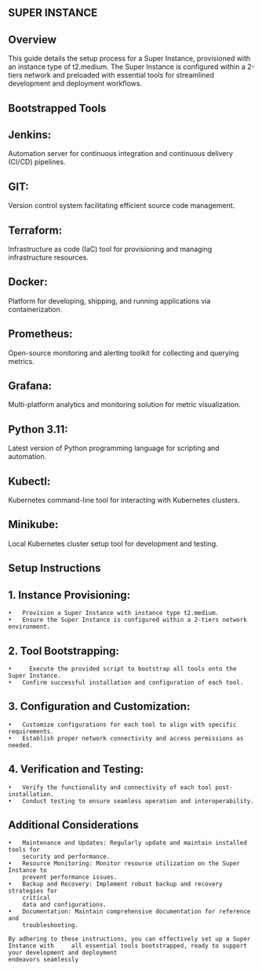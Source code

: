 ## SUPER INSTANCE

## Overview

This guide details the setup process for a Super Instance, provisioned with an instance type of t2.medium. The Super Instance is configured within a 2-tiers network and preloaded with essential tools for streamlined development and deployment workflows.

## Bootstrapped Tools

## Jenkins: 
Automation server for continuous integration and continuous delivery (CI/CD) pipelines.

## GIT: 
Version control system facilitating efficient source code management.

## Terraform: 
Infrastructure as code (IaC) tool for provisioning and managing infrastructure resources.

## Docker: 
Platform for developing, shipping, and running applications via containerization.

## Prometheus: 
Open-source monitoring and alerting toolkit for collecting and querying metrics.

## Grafana: 
Multi-platform analytics and monitoring solution for metric visualization.

## Python 3.11: 
Latest version of Python programming language for scripting and automation.

## Kubectl: 
Kubernetes command-line tool for interacting with Kubernetes clusters.

## Minikube: 
Local Kubernetes cluster setup tool for development and testing.

## Setup Instructions
## 1.	Instance Provisioning:
    •	Provision a Super Instance with instance type t2.medium.
    •	Ensure the Super Instance is configured within a 2-tiers network environment.

## 2.	Tool Bootstrapping:

    •     Execute the provided script to bootstrap all tools onto the Super Instance.
    •	Confirm successful installation and configuration of each tool.

## 3.	Configuration and Customization:

    •	Customize configurations for each tool to align with specific requirements.
    •	Establish proper network connectivity and access permissions as needed.

## 4.	Verification and Testing:

    •	Verify the functionality and connectivity of each tool post-installation.
    •	Conduct testing to ensure seamless operation and interoperability.

## Additional Considerations
    •	Maintenance and Updates: Regularly update and maintain installed tools for 
        security and performance.
    •	Resource Monitoring: Monitor resource utilization on the Super Instance to 
        prevent performance issues.
    •	Backup and Recovery: Implement robust backup and recovery strategies for 
        critical 
        data and configurations.
    •	Documentation: Maintain comprehensive documentation for reference and 
        troubleshooting.

    By adhering to these instructions, you can effectively set up a Super Instance with     all essential tools bootstrapped, ready to support your development and deployment 
    endeavors seamlessly

